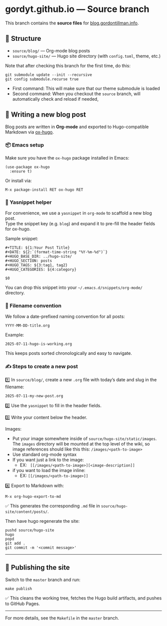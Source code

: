 # gordyt.github.io — Source branch

This branch contains the **source files** for [blog.gordontillman.info](https://blog.gordontillman.info/).

## 📑 Structure
- `source/blog/` — Org-mode blog posts
- `source/hugo-site/` — Hugo site directory (with `config.toml`, theme, etc.)

Note that after checking this branch for the first time, do this:

```
git submodule update --init --recursive
git config submodule.recurse true
```

- First command: This will make sure that our theme submodule is loaded
- Second command: When you checkout the `source` branch, will automatically check and reload if needed,


## 📝 Writing a new blog post

Blog posts are written in **Org-mode** and exported to Hugo-compatible Markdown via [ox-hugo](https://ox-hugo.scripter.co/).

### 📦 Emacs setup
Make sure you have the `ox-hugo` package installed in Emacs:
```elisp
(use-package ox-hugo
  :ensure t)
```

Or install via:
```
M-x package-install RET ox-hugo RET
```

### 🧩 Yasnippet helper
For convenience, we use a `yasnippet` in `org-mode` to scaffold a new blog post.  
Type the snippet key (e.g. `blog`) and expand it to pre-fill the header fields for ox-hugo.

Sample snippet:
```
#+TITLE: ${1:Your Post Title}
#+DATE: ${2:`(format-time-string "%Y-%m-%d")`}
#+HUGO_BASE_DIR: ../hugo-site/
#+HUGO_SECTION: posts
#+HUGO_TAGS: ${3:tag1, tag2}
#+HUGO_CATEGORIES: ${4:category}

$0
```

You can drop this snippet into your `~/.emacs.d/snippets/org-mode/` directory.

### 📆 Filename convention
We follow a date-prefixed naming convention for all posts:
```
YYYY-MM-DD-title.org
```

Example:
```
2025-07-11-hugo-is-working.org
```

This keeps posts sorted chronologically and easy to navigate.

### ✍️ Steps to create a new post
1️⃣ In `source/blog/`, create a new `.org` file with today’s date and slug in the filename:
```
2025-07-11-my-new-post.org
```

2️⃣ Use the `yasnippet` to fill in the header fields.

3️⃣ Write your content below the header.

Images:

- Put your image somewhere inside of `source/hugo-site/static/images`.  The `images` directory will be mounted at the top level of the wiki, so image references should like this this: `/images/<path-to-image>`
- Use standard org-mode syntax
- If you want just a link to the image:
  - EX: ` [[/images/<path-to-image>][<image-description]]`
- if you want to load the image inline:
  - EX: `[[/images/<path-to-image>]]`

4️⃣ Export to Markdown with:
```
M-x org-hugo-export-to-md
```

✅ This generates the corresponding `.md` file in `source/hugo-site/content/posts/`.

Then have hugo regenerate the site:

```
pushd source/hugo-site
hugo
popd
git add .
git commit -m '<commit message>'
```
---

## 🚀 Publishing the site
Switch to the `master` branch and run:
```
make publish
```

✅ This cleans the working tree, fetches the Hugo build artifacts, and pushes to GitHub Pages.

---

For more details, see the `Makefile` in the `master` branch.

